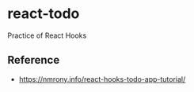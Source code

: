 # react-todo

Practice of React Hooks

## Reference

- https://nmrony.info/react-hooks-todo-app-tutorial/
